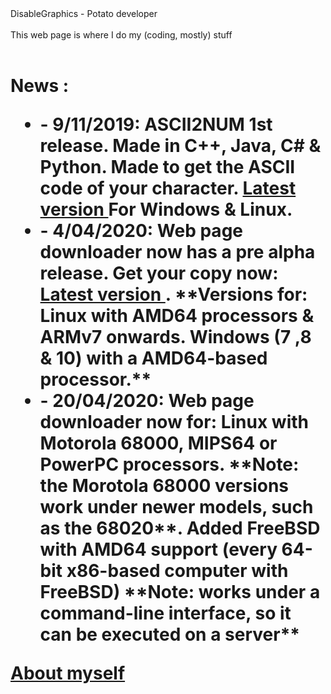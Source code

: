 <head>
    <title> 
      DisableGraphics's homepage
    </title>
</head>
DisableGraphics - Potato developer <br> <br>
This web page is where I do my (coding, mostly) stuff <br> <br>
<h1> News </h>:
  <ul>
  <li>  - 9/11/2019: ASCII2NUM 1st release. Made in C++, Java, C# & Python. Made to get the ASCII code of your character. <a href=https://github.com/DisableGraphics/ASCII2NUM/releases/latest.> Latest version </a> For Windows & Linux.
  <li>  - 4/04/2020: Web page downloader now has a pre alpha release. Get your copy now: <a href=https://github.com/DisableGraphics/Web-page-downloader/releases/latest> Latest version </a>. **Versions for: Linux with AMD64 processors & ARMv7 onwards. Windows (7 ,8 & 10) with a AMD64-based processor.**
  <li>  - 20/04/2020: Web page downloader now for: Linux with Motorola 68000, MIPS64 or PowerPC processors. **Note: the Morotola 68000 versions work under newer models, such as the 68020**. Added FreeBSD with AMD64 support (every 64-bit x86-based computer with FreeBSD) **Note: works under a command-line interface, so it can be executed on a server** 
  </ul>
  
<a href="aboutmyself.html">
  About myself
</a>
